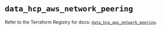 # `data_hcp_aws_network_peering`

Refer to the Terraform Registry for docs: [`data_hcp_aws_network_peering`](https://registry.terraform.io/providers/hashicorp/hcp/0.93.0/docs/data-sources/aws_network_peering).
